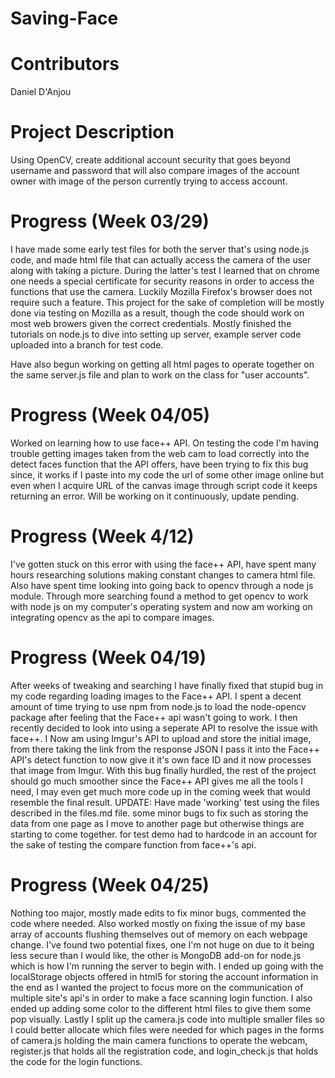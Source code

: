 # Saving-Face
  
# Contributors
 Daniel D'Anjou
  
# Project Description
Using OpenCV, create additional account security that goes beyond username and password that will also compare images of the account owner with image of the person currently trying to access account.
  
# Progress (Week 03/29)
I have made some early test files for both the server that's using node.js code, and made html file that can actually access the camera  of the user along with taking a picture. During the latter's test I learned that on chrome one needs a special certificate for security reasons in order to access the functions that use the camera. Luckily Mozilla Firefox's browser does not require such a feature. This project for the sake of completion will be mostly done via testing on Mozilla as a result, though the code should work on most web browers given the correct credentials. Mostly finished the tutorials on node.js to dive into setting up server, example server code uploaded into a branch for test code.
 
 Have also begun working on getting all html pages to operate together on the same server.js file and plan to work on the class for "user accounts".

# Progress (Week 04/05)
 Worked on learning how to use face++ API. On testing the code I'm having trouble getting images taken from the web cam to load correctly into the detect faces function that the API offers, have been trying to fix this bug since, it works if I paste into my code the url of some other image online but even when I acquire URL of the canvas image through script code it keeps returning an error. Will be working on it continuously, update pending.
 
# Progress (Week 4/12)
I've gotten stuck on this error with using the face++ API, have spent many hours researching solutions making constant changes to camera html file. Also have spent time looking into going back to opencv through a node js module. Through more searching found a method to get opencv to work with node js on my computer's operating system and now am working on integrating opencv as the api to compare images.  

# Progress (Week 04/19)
After weeks of tweaking and searching I have finally fixed that stupid bug in my code regarding loading images to the Face++ API. I spent a decent amount of time trying to use npm from node.js to load the node-opencv package after feeling that the Face++ api wasn't going to work. I then recently decided to look into using a seperate API to resolve the issue with face++. I Now am using Imgur's API to upload and store the initial image, from there taking the link from the response JSON I pass it into the Face++ API's detect function to now give it it's own face ID and it now processes that image from Imgur. With this bug finally hurdled, the rest of the project should go much smoother since the Face++ API gives me all the tools I need, I may even get much more code up in the coming week that would resemble the final result. UPDATE: Have made 'working' test using the files described in the files.md file. some minor bugs to fix such as storing the data from one page as I move to another page but otherwise things are starting to come together. for test demo had to hardcode in an account for the sake of testing the compare function from face++'s api.

# Progress (Week 04/25)
Nothing too major, mostly made edits to fix minor bugs, commented the code where needed. Also worked mostly on fixing the issue of my base array of accounts flushing themselves out of memory on each webpage change. I've found two potential fixes, one I'm not huge on due to it being less secure than I would like, the other is MongoDB add-on for node.js which is how I'm running the server to begin with. I ended up going with the localStorage objects offered in html5 for storing the account information in the end as I wanted the project to focus more on the communication of multiple site's api's in order to make a face scanning login function. I also ended up adding some color to the different html files to give them some pop visually. Lastly I split up the camera.js code into multiple smaller files so I could better allocate which files were needed for which pages in the forms of camera.js holding the main camera functions to operate the webcam, register.js that holds all the registration code, and login_check.js that holds the code for the login functions.
